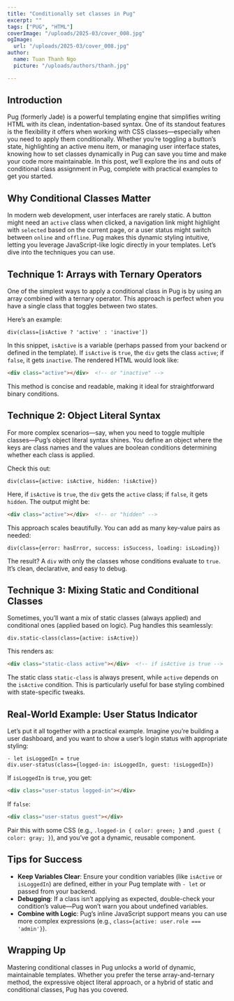 ```yaml
---
title: "Conditionally set classes in Pug"
excerpt: ""
tags: ["PUG", "HTML"]
coverImage: "/uploads/2025-03/cover_008.jpg"
ogImage:
  url: "/uploads/2025-03/cover_008.jpg"
author:
  name: Tuan Thanh Ngo
  picture: "/uploads/authors/thanh.jpg"

---
```


## Introduction

Pug (formerly Jade) is a powerful templating engine that simplifies writing HTML with its clean, indentation-based syntax. One of its standout features is the flexibility it offers when working with CSS classes—especially when you need to apply them conditionally. Whether you’re toggling a button’s state, highlighting an active menu item, or managing user interface states, knowing how to set classes dynamically in Pug can save you time and make your code more maintainable. In this post, we’ll explore the ins and outs of conditional class assignment in Pug, complete with practical examples to get you started.

## Why Conditional Classes Matter
In modern web development, user interfaces are rarely static. A button might need an `active` class when clicked, a navigation link might highlight with `selected` based on the current page, or a user status might switch between `online` and `offline`. Pug makes this dynamic styling intuitive, letting you leverage JavaScript-like logic directly in your templates. Let’s dive into the techniques you can use.

## Technique 1: Arrays with Ternary Operators
One of the simplest ways to apply a conditional class in Pug is by using an array combined with a ternary operator. This approach is perfect when you have a single class that toggles between two states.

Here’s an example:
```pug
div(class=[isActive ? 'active' : 'inactive'])
```
In this snippet, `isActive` is a variable (perhaps passed from your backend or defined in the template). If `isActive` is `true`, the `div` gets the class `active`; if `false`, it gets `inactive`. The rendered HTML would look like:
```html
<div class="active"></div>  <!-- or "inactive" -->
```

This method is concise and readable, making it ideal for straightforward binary conditions.

## Technique 2: Object Literal Syntax
For more complex scenarios—say, when you need to toggle multiple classes—Pug’s object literal syntax shines. You define an object where the keys are class names and the values are boolean conditions determining whether each class is applied.

Check this out:
```pug
div(class={active: isActive, hidden: !isActive})
```
Here, if `isActive` is `true`, the `div` gets the `active` class; if `false`, it gets `hidden`. The output might be:
```html
<div class="active"></div>  <!-- or "hidden" -->
```

This approach scales beautifully. You can add as many key-value pairs as needed:
```pug
div(class={error: hasError, success: isSuccess, loading: isLoading})
```
The result? A `div` with only the classes whose conditions evaluate to `true`. It’s clean, declarative, and easy to debug.

## Technique 3: Mixing Static and Conditional Classes
Sometimes, you’ll want a mix of static classes (always applied) and conditional ones (applied based on logic). Pug handles this seamlessly:
```pug
div.static-class(class={active: isActive})
```
This renders as:
```html
<div class="static-class active"></div>  <!-- if isActive is true -->
```
The static class `static-class` is always present, while `active` depends on the `isActive` condition. This is particularly useful for base styling combined with state-specific tweaks.

## Real-World Example: User Status Indicator
Let’s put it all together with a practical example. Imagine you’re building a user dashboard, and you want to show a user’s login status with appropriate styling:
```pug
- let isLoggedIn = true
div.user-status(class={logged-in: isLoggedIn, guest: !isLoggedIn})
```
If `isLoggedIn` is `true`, you get:
```html
<div class="user-status logged-in"></div>
```
If `false`:
```html
<div class="user-status guest"></div>
```
Pair this with some CSS (e.g., `.logged-in { color: green; }` and `.guest { color: gray; }`), and you’ve got a dynamic, reusable component.

## Tips for Success
- **Keep Variables Clear**: Ensure your condition variables (like `isActive` or `isLoggedIn`) are defined, either in your Pug template with `- let` or passed from your backend.
- **Debugging**: If a class isn’t applying as expected, double-check your condition’s value—Pug won’t warn you about undefined variables.
- **Combine with Logic**: Pug’s inline JavaScript support means you can use more complex expressions (e.g., `class={active: user.role === 'admin'}`).

## Wrapping Up
Mastering conditional classes in Pug unlocks a world of dynamic, maintainable templates. Whether you prefer the terse array-and-ternary method, the expressive object literal approach, or a hybrid of static and conditional classes, Pug has you covered.